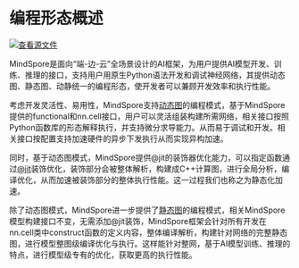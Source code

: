 # 编程形态概述

[![查看源文件](https://mindspore-website.obs.cn-north-4.myhuaweicloud.com/website-images/master/resource/_static/logo_source.svg)](https://gitee.com/mindspore/docs/blob/master/docs/mindspore/source_zh_cn/model_train/program_form/overview.md)

MindSpore是面向“端-边-云”全场景设计的AI框架，为用户提供AI模型开发、训练、推理的接口，支持用户用原生Python语法开发和调试神经网络，其提供动态图、静态图、动静统一的编程形态，使开发者可以兼顾开发效率和执行性能。

考虑开发灵活性、易用性，MindSpore支持[动态图](https://www.mindspore.cn/docs/zh-CN/master/model_train/program_form/pynative.html#%E5%9F%BA%E7%A1%80%E8%83%BD%E5%8A%9B)的编程模式，基于MindSpore提供的functional和nn.cell接口，用户可以灵活组装构建所需网络，相关接口按照Python函数库的形态解释执行，并支持微分求导能力。从而易于调试和开发。相关接口按配置支持加速硬件的异步下发执行从而实现异构加速。

同时，基于动态图模式，MindSpore提供@jit的装饰器优化能力，可以指定函数通过[@jit](https://www.mindspore.cn/docs/zh-CN/master/model_train/program_form/pynative.html#jit)装饰优化，装饰部分会被整体解析，构建成C++计算图，进行全局分析，编译优化，从而加速被装饰部分的整体执行性能。这一过程我们也称之为静态化加速。

除了动态图模式，MindSpore进一步提供了[静态图](https://www.mindspore.cn/tutorials/zh-CN/master/compile/static_graph.html)的编程模式，相关MindSpore模型构建接口不变，无需添加@jit装饰，MindSpore框架会针对所有开发在nn.cell类中construct函数的定义内容，整体编译解析，构建针对网络的完整静态图，进行模型整图级编译优化与执行。这样能针对整网，基于AI模型训练、推理的特点，进行模型级专有的优化，获取更高的执行性能。
